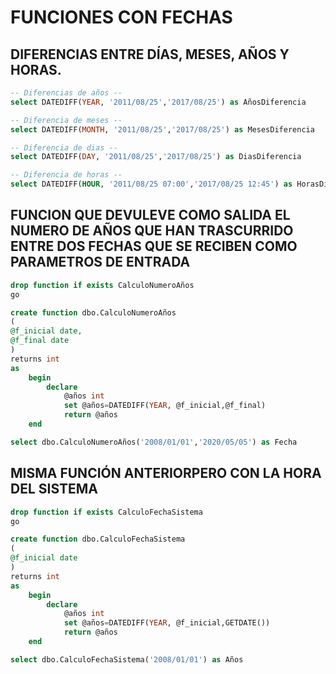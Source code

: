 # FUNCIONES CON FECHAS

## DIFERENCIAS ENTRE DÍAS, MESES, AÑOS Y HORAS.

```sql
-- Diferencias de años --
select DATEDIFF(YEAR, '2011/08/25','2017/08/25') as AñosDiferencia

-- Diferencia de meses --
select DATEDIFF(MONTH, '2011/08/25','2017/08/25') as MesesDiferencia

-- Diferencia de dias --
select DATEDIFF(DAY, '2011/08/25','2017/08/25') as DiasDiferencia

-- Diferencia de horas --
select DATEDIFF(HOUR, '2011/08/25 07:00','2017/08/25 12:45') as HorasDiferencia
```

## FUNCION QUE DEVULEVE COMO SALIDA EL NUMERO DE AÑOS QUE HAN TRASCURRIDO ENTRE DOS FECHAS QUE SE RECIBEN COMO PARAMETROS DE ENTRADA

```sql
drop function if exists CalculoNumeroAños
go

create function dbo.CalculoNumeroAños
(
@f_inicial date,
@f_final date
)
returns int
as
	begin
		declare
			@años int
			set @años=DATEDIFF(YEAR, @f_inicial,@f_final)
			return @años
	end

select dbo.CalculoNumeroAños('2008/01/01','2020/05/05') as Fecha
```

## MISMA FUNCIÓN ANTERIORPERO CON LA HORA DEL SISTEMA

```sql
drop function if exists CalculoFechaSistema
go

create function dbo.CalculoFechaSistema
(
@f_inicial date
)
returns int
as
	begin
		declare
			@años int
			set @años=DATEDIFF(YEAR, @f_inicial,GETDATE())
			return @años
	end

select dbo.CalculoFechaSistema('2008/01/01') as Años

```
